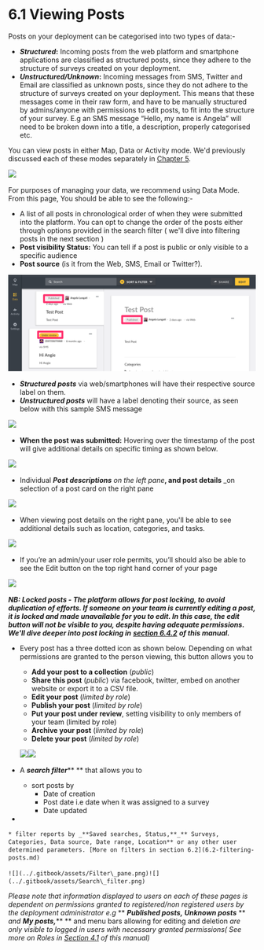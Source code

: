 # 6.1 Viewing Posts

Posts on your deployment can be categorised into two types of data:-

* _**Structured**_**:** Incoming posts from the web platform and smartphone applications are classified as structured posts, since they adhere to the structure of surveys created on your deployment.
* _**Unstructured/Unknown**_**:** Incoming messages from SMS, Twitter and Email are classified as unknown posts, since they do not adhere to the structure of surveys created on your deployment. This means that these messages come in their raw form, and have to be manually structured by admins/anyone with permissions to edit posts, to fit into the structure of your survey. E.g an SMS message “Hello, my name is Angela” will need to be broken down into a title, a description, properly categorised etc.

You can view posts in either Map, Data or Activity mode. We'd previously discussed each of these modes separately in [Chapter 5](../5.-modes-for-visualizing-and-managing-data-on-your-deployment/).

&#x20;                                     ![](../.gitbook/assets/Data\_mode\_view\_posts.png)

For purposes of managing your data, we recommend using Data Mode. From this page, You should be able to see the following:-

* A list of all posts in chronological order of when they were submitted into the platform. You can opt to change the order of the posts either through options provided in the search filter ( we'll dive into filtering posts in the next section )
* **Post visibility Status:** You can tell if a post is public or only visible to a specific audience
* &#x20;**Post source** (is it from the Web, SMS, Email or Twitter?).

&#x20;                                           <img src="../.gitbook/assets/Status_viewing.png" alt="" data-size="original">

* _**Structured posts**_ via web/smartphones will have their respective source label on them.
* _**Unstructured posts**_ will have a label denoting their source, as seen below with this sample SMS message

&#x20;                                          ![](../.gitbook/assets/Post\_source\_viewing.png)

* **When the post was submitted:** Hovering over the timestamp of the post will give additional details on specific timing as shown below.

![](https://lh5.googleusercontent.com/VNdXyfFn0iOO3xwOACcxyoiOvoCh4A974rlICi0Y6WKOyDJ1hFb7hx11sj1f6xVvGAZ11\_fp464w7HXzzZlrC\_8EI3IdeanyF5X8e3SYYFuCqWidoJ9Ntgj5Lsha\_gk5wtziPBj6)

* Individual _**Post descriptions** on the left pane_**, and post details** \_on selection of a post card on the right pane

&#x20;                                    ![](../.gitbook/assets/Post\_description.png)

* When viewing post details on the right pane, you'll be able to see additional details such as location, categories, and tasks.

&#x20;                                     ![](../.gitbook/assets/Post\_detail\_pane.png)

* If you’re an admin/your user role permits, you’ll should also be able to see the Edit button on the top right hand corner of your page

![](../.gitbook/assets/Injustice\_-\_Heba.png)

_**NB: Locked posts - The platform allows for post locking, to avoid duplication of efforts. If someone on your team is currently editing a post, it is locked and made unavailable for you to edit. In this case, the edit button will not be visible to you, despite having adequate permissions. We'll dive deeper into post locking in**_ [_**section 6.4.2**_](6.4-editing-posts.md) _**of this manual.**_

*   Every post has a three dotted icon as shown below. Depending on what permissions are granted to the person viewing, this button allows you to

    * **Add your post to a collection** (_public_)
    * **Share this post** (_public_) via facebook, twitter, embed on another website or export it to a CSV file.
    * **Edit your post** (_limited by role_)
    * **Publish your post** (_limited by role_)
    * **Put your post under review**, setting visibility to only members of your team (limited by role)
    * **Archive your post** (_limited by role_)
    * **Delete your post** (_limited by role_)

    ![](../.gitbook/assets/Three\_dots\_map\_mode.png)![](../.gitbook/assets/Edit\_\_add\_to\_collection\_\_share\_\_publish\_etc.png)
* A _**search filter**_** ** that allows you to
  * sort posts by
    * Date of creation
    * Post date i.e date when it was assigned to a survey
    * Date updated
*

    * filter reports by _**Saved searches, Status,**_** Surveys, Categories, Data source, Date range, Location** or any other user determined parameters. [More on filters in section 6.2](6.2-filtering-posts.md)

    ![](../.gitbook/assets/Filter\_pane.png)![](../.gitbook/assets/Search\_filter.png)

_Please note that information displayed to users on each of these pages is dependent on permissions granted to registered/non registered users by the deployment administrator e.g_ ** **_**Published posts**,_ _**Unknown posts**_** ** _and_ _**My posts,**_** ** and menu bars allowing for editing and deletion _are only visible to logged in users with necessary granted permissions( See more on Roles in_ [_Section 4.1_](../4.-managing-people-on-your-deployment/4.1-roles.md) _of this manual)_

